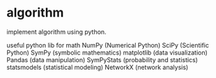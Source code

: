 # algorithm

implement algorithm using python.

useful python lib for math
    NumPy (Numerical Python)
    SciPy (Scientific Python)
    SymPy (symbolic mathematics)
    matplotlib (data visualization)
    Pandas (data manipulation)
    SymPyStats (probability and statistics)
    statsmodels (statistical modeling)
    NetworkX (network analysis)